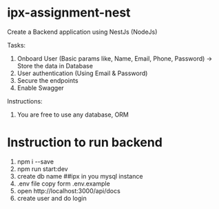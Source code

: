 # ipx-assignment-nest

Create a Backend application using NestJs (NodeJs)

Tasks:

1. Onboard User (Basic params like, Name, Email, Phone, Password)
   -> Store the data in Database
2. User authentication (Using Email & Password)
3. Secure the endpoints
4. Enable Swagger

Instructions:

1. You are free to use any database, ORM

# Instruction to run backend

1. npm i --save
2. npm run start:dev
3. create db name ##ipx in you mysql instance
4. .env file copy form .env.example
5. open http://localhost:3000/api/docs
6. create user and do login